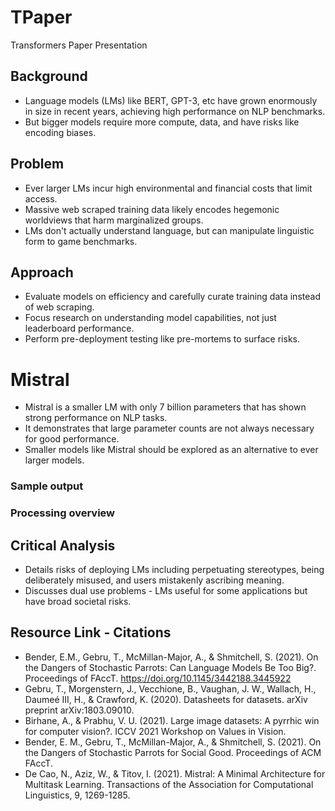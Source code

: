 # TPaper
Transformers Paper Presentation

## Background
* Language models (LMs) like BERT, GPT-3, etc have grown enormously in size in recent years, achieving high performance on NLP benchmarks.
* But bigger models require more compute, data, and have risks like encoding biases.

## Problem
* Ever larger LMs incur high environmental and financial costs that limit access.
* Massive web scraped training data likely encodes hegemonic worldviews that harm marginalized groups.
* LMs don't actually understand language, but can manipulate linguistic form to game benchmarks.
  
## Approach
* Evaluate models on efficiency and carefully curate training data instead of web scraping.
* Focus research on understanding model capabilities, not just leaderboard performance.
* Perform pre-deployment testing like pre-mortems to surface risks.

# Mistral
* Mistral is a smaller LM with only 7 billion parameters that has shown strong performance on NLP tasks.
* It demonstrates that large parameter counts are not always necessary for good performance.
* Smaller models like Mistral should be explored as an alternative to ever larger models.
  
### Sample output

### Processing overview

## Critical Analysis
* Details risks of deploying LMs including perpetuating stereotypes, being deliberately misused, and users mistakenly ascribing meaning.
* Discusses dual use problems - LMs useful for some applications but have broad societal risks.
  
## Resource Link - Citations
* Bender, E.M., Gebru, T., McMillan-Major, A., & Shmitchell, S. (2021). On the Dangers of Stochastic Parrots: Can Language Models Be Too Big?. Proceedings of FAccT. https://doi.org/10.1145/3442188.3445922
* Gebru, T., Morgenstern, J., Vecchione, B., Vaughan, J. W., Wallach, H., Daumeé III, H., & Crawford, K. (2020). Datasheets for datasets. arXiv preprint arXiv:1803.09010.
* Birhane, A., & Prabhu, V. U. (2021). Large image datasets: A pyrrhic win for computer vision?. ICCV 2021 Workshop on Values in Vision.
* Bender, E. M., Gebru, T., McMillan-Major, A., & Shmitchell, S. (2021). On the Dangers of Stochastic Parrots for Social Good. Proceedings of ACM FAccT.
* De Cao, N., Aziz, W., & Titov, I. (2021). Mistral: A Minimal Architecture for Multitask Learning. Transactions of the Association for Computational Linguistics, 9, 1269-1285.
